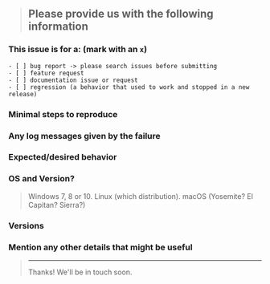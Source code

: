 <!--
IF SUFFICIENT INFORMATION IS NOT PROVIDED VIA THE FOLLOWING TEMPLATE THE ISSUE MIGHT BE CLOSED WITHOUT FURTHER CONSIDERATION OR INVESTIGATION
-->
> Please provide us with the following information
> ---------------------------------------------------------------

### This issue is for a: (mark with an `x`)

```
- [ ] bug report -> please search issues before submitting
- [ ] feature request
- [ ] documentation issue or request
- [ ] regression (a behavior that used to work and stopped in a new release)
```

### Minimal steps to reproduce
>

### Any log messages given by the failure
>

### Expected/desired behavior
>

### OS and Version?
>
> Windows 7, 8 or 10. Linux (which distribution). macOS (Yosemite? El Capitan? Sierra?)

### Versions
>

### Mention any other details that might be useful

> ---------------------------------------------------------------
> Thanks! We'll be in touch soon.
